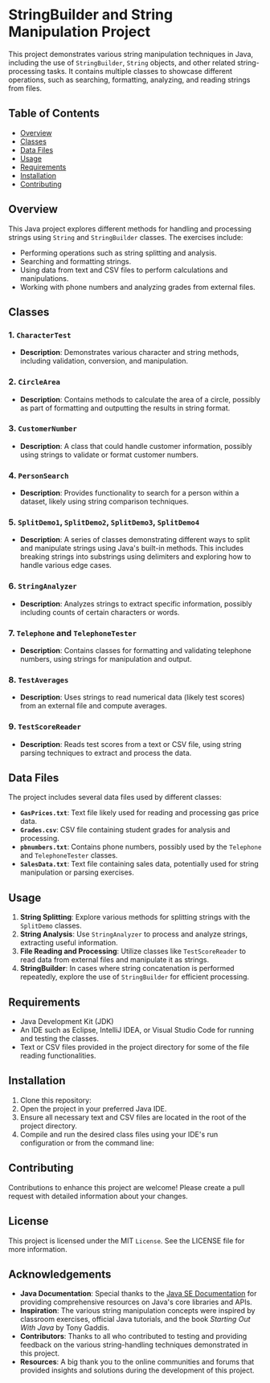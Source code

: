 # StringBuilder and String Manipulation Project

This project demonstrates various string manipulation techniques in Java, including the use of `StringBuilder`, `String` objects, and other related string-processing tasks. It contains multiple classes to showcase different operations, such as searching, formatting, analyzing, and reading strings from files.

## Table of Contents

- [Overview](#overview)
- [Classes](#classes)
- [Data Files](#data-files)
- [Usage](#usage)
- [Requirements](#requirements)
- [Installation](#installation)
- [Contributing](#contributing)

## Overview

This Java project explores different methods for handling and processing strings using `String` and `StringBuilder` classes. The exercises include:
- Performing operations such as string splitting and analysis.
- Searching and formatting strings.
- Using data from text and CSV files to perform calculations and manipulations.
- Working with phone numbers and analyzing grades from external files.

## Classes

### 1. `CharacterTest`
- **Description**: Demonstrates various character and string methods, including validation, conversion, and manipulation.

### 2. `CircleArea`
- **Description**: Contains methods to calculate the area of a circle, possibly as part of formatting and outputting the results in string format.

### 3. `CustomerNumber`
- **Description**: A class that could handle customer information, possibly using strings to validate or format customer numbers.

### 4. `PersonSearch`
- **Description**: Provides functionality to search for a person within a dataset, likely using string comparison techniques.

### 5. `SplitDemo1`, `SplitDemo2`, `SplitDemo3`, `SplitDemo4`
- **Description**: A series of classes demonstrating different ways to split and manipulate strings using Java's built-in methods. This includes breaking strings into substrings using delimiters and exploring how to handle various edge cases.

### 6. `StringAnalyzer`
- **Description**: Analyzes strings to extract specific information, possibly including counts of certain characters or words.

### 7. `Telephone` and `TelephoneTester`
- **Description**: Contains classes for formatting and validating telephone numbers, using strings for manipulation and output.

### 8. `TestAverages`
- **Description**: Uses strings to read numerical data (likely test scores) from an external file and compute averages.

### 9. `TestScoreReader`
- **Description**: Reads test scores from a text or CSV file, using string parsing techniques to extract and process the data.

## Data Files

The project includes several data files used by different classes:

- **`GasPrices.txt`**: Text file likely used for reading and processing gas price data.
- **`Grades.csv`**: CSV file containing student grades for analysis and processing.
- **`pbnumbers.txt`**: Contains phone numbers, possibly used by the `Telephone` and `TelephoneTester` classes.
- **`SalesData.txt`**: Text file containing sales data, potentially used for string manipulation or parsing exercises.

## Usage

1. **String Splitting**: Explore various methods for splitting strings with the `SplitDemo` classes.
2. **String Analysis**: Use `StringAnalyzer` to process and analyze strings, extracting useful information.
3. **File Reading and Processing**: Utilize classes like `TestScoreReader` to read data from external files and manipulate it as strings.
4. **StringBuilder**: In cases where string concatenation is performed repeatedly, explore the use of `StringBuilder` for efficient processing.

## Requirements

- Java Development Kit (JDK)
- An IDE such as Eclipse, IntelliJ IDEA, or Visual Studio Code for running and testing the classes.
- Text or CSV files provided in the project directory for some of the file reading functionalities.

## Installation

1. Clone this repository:
2. Open the project in your preferred Java IDE.
3. Ensure all necessary text and CSV files are located in the root of the project directory.
4. Compile and run the desired class files using your IDE's run configuration or from the command line:

## Contributing

Contributions to enhance this project are welcome! Please create a pull request with detailed information about your changes.

## License

This project is licensed under the MIT `License`. See the LICENSE file for more information.

## Acknowledgements

- **Java Documentation**: Special thanks to the [Java SE Documentation](https://docs.oracle.com/javase/8/docs/) for providing comprehensive resources on Java's core libraries and APIs.
- **Inspiration**: The various string manipulation concepts were inspired by classroom exercises, official Java tutorials, and the book *Starting Out With Java* by Tony Gaddis.
- **Contributors**: Thanks to all who contributed to testing and providing feedback on the various string-handling techniques demonstrated in this project.
- **Resources**: A big thank you to the online communities and forums that provided insights and solutions during the development of this project.
